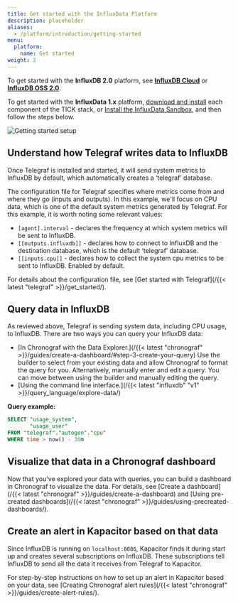 ```yaml
---
title: Get started with the InfluxData Platform
description: placeholder
aliases:
  - /platform/introduction/getting-started
menu:
  platform:
    name: Get started
weight: 2
---
```


To get started with the **InfluxDB 2.0** platform, see [**InfluxDB Cloud**](/influxdb/cloud/get-started/) or [**InfluxDB OSS 2.0**](/influxdb/v2/get-started/).

To get started with the **InfluxData 1.x** platform, [download and install](/platform/install-and-deploy/install/) each component of the TICK stack, or [Install the InfluxData Sandbox](/platform/install-and-deploy/deploying/sandbox-install/), and then follow the steps below.

![Getting started setup](/img/chronograf/1-6-intro-gs-diagram.png)

## Understand how Telegraf writes data to InfluxDB

Once Telegraf is installed and started, it will send system metrics to InfluxDB by default, which automatically creates a ‘telegraf’ database.

The configuration file for Telegraf specifies where metrics come from and where they go (inputs and outputs). In this example, we'll focus on CPU data, which is one of the default system metrics generated by Telegraf. For this example, it is worth noting some relevant values:

* `[agent].interval` - declares the frequency at which system metrics will be sent to InfluxDB.
* `[[outputs.influxdb]]` - declares how to connect to InfluxDB and the destination database, which is the default ‘telegraf’ database.
* `[[inputs.cpu]]` - declares how to collect the system cpu metrics to be sent to InfluxDB. Enabled by default.

For details about the configuration file, see [Get started with Telegraf](/{{< latest "telegraf" >}}/get_started/).

## Query data in InfluxDB

As reviewed above, Telegraf is sending system data, including CPU usage, to InfluxDB. There are two ways you can query your InfluxDB data:

* [In Chronograf with the Data  Explorer.](/{{< latest "chronograf" >}}/guides/create-a-dashboard/#step-3-create-your-query) Use the builder to select from your existing data and allow Chronograf to format the query for you. Alternatively, manually enter and edit a query. You can move between using the builder and manually editing the query.
* [Using the command line interface.](/{{< latest "influxdb" "v1" >}}/query_language/explore-data/)


**Query example:**
```sql
SELECT "usage_system",
       "usage_user"
FROM "telegraf"."autogen"."cpu"
WHERE time > now() - 30m
```

## Visualize that data in a Chronograf dashboard

Now that you've explored your data with queries, you can build a dashboard in Chronograf to visualize the data. For details, see [Create a dashboard](/{{< latest "chronograf" >}}/guides/create-a-dashboard) and [Using pre-created dashboards](/{{< latest "chronograf" >}}/guides/using-precreated-dashboards/).

## Create an alert in Kapacitor based on that data

Since InfluxDB is running on `localhost:8086`, Kapacitor finds it during start up and creates several subscriptions on InfluxDB. These subscriptions tell InfluxDB to send all the data it receives from Telegraf to Kapacitor.

For step-by-step instructions on how to set up an alert in Kapacitor based on your data, see [Creating Chronograf alert rules](/{{< latest "chronograf" >}}/guides/create-alert-rules/).

